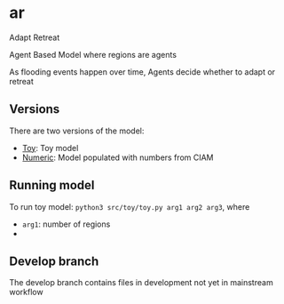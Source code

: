 # ar

Adapt Retreat

Agent Based Model where regions are agents

As flooding events happen over time, Agents decide whether to adapt or retreat


## Versions

There are two versions of the model:
* [Toy](./src/toy): Toy model
* [Numeric](./src/numeric): Model populated with numbers from CIAM

## Running model

To run toy model: ``python3 src/toy/toy.py arg1 arg2 arg3``, where
* ``arg1``: number of regions
* 


## Develop branch
The develop branch contains files in development not yet in mainstream workflow